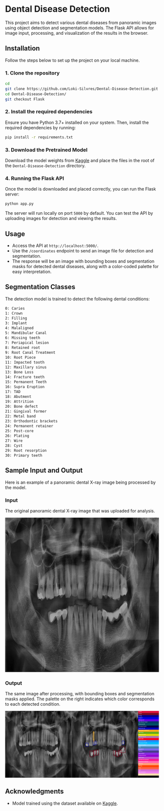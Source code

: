 # Dental Disease Detection

This project aims to detect various dental diseases from panoramic images using object detection and segmentation models. The Flask API allows for image input, processing, and visualization of the results in the browser.

## Installation

Follow the steps below to set up the project on your local machine.

### 1. Clone the repository

```bash
cd
git clone https://github.com/Loki-Silvres/Dental-Disease-Detection.git
cd Dental-Disease-Detection/
git checkout Flask
```

### 2. Install the required dependencies

Ensure you have Python 3.7+ installed on your system. Then, install the required dependencies by running:

```bash
pip install -r requirements.txt
```

### 3. Download the Pretrained Model

Download the model weights from [Kaggle](https://www.kaggle.com/datasets/lokisilvres/dental-disease-panoramic-detection-dataset) and place the files in the root of the `Dental-Disease-Detection` directory.

### 4. Running the Flask API

Once the model is downloaded and placed correctly, you can run the Flask server:

```bash
python app.py
```

The server will run locally on port `5000` by default. You can test the API by uploading images for detection and viewing the results.

## Usage

- Access the API at `http://localhost:5000/`.
- Use the `/coordinates` endpoint to send an image file for detection and segmentation.
- The response will be an image with bounding boxes and segmentation masks for detected dental diseases, along with a color-coded palette for easy interpretation.

## Segmentation Classes

The detection model is trained to detect the following dental conditions:

```
0: Caries
1: Crown
2: Filling
3: Implant
4: Malaligned
5: Mandibular Canal
6: Missing teeth
7: Periapical lesion
8: Retained root
9: Root Canal Treatment
10: Root Piece
11: Impacted tooth
12: Maxillary sinus
13: Bone Loss
14: Fracture teeth
15: Permanent Teeth
16: Supra Eruption
17: TAD
18: Abutment
19: Attrition
20: Bone defect
21: Gingival former
22: Metal band
23: Orthodontic brackets
24: Permanent retainer
25: Post-core
26: Plating
27: Wire
28: Cyst
29: Root resorption
30: Primary teeth
```

## Sample Input and Output

Here is an example of a panoramic dental X-ray image being processed by the model.

### Input

The original panoramic dental X-ray image that was uploaded for analysis.

![Sample Input](https://github.com/Loki-Silvres/Dental-Disease-Detection/blob/Flask/sample_img.jpg)

### Output

The same image after processing, with bounding boxes and segmentation masks applied. The palette on the right indicates which color corresponds to each detected condition.

![Sample Output](https://github.com/Loki-Silvres/Dental-Disease-Detection/blob/Flask/output.jpg)

## Acknowledgments

- Model trained using the dataset available on [Kaggle](https://www.kaggle.com/datasets/lokisilvres/dental-disease-panoramic-detection-dataset).

